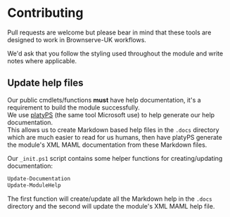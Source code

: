 # Contributing
Pull requests are welcome but please bear in mind that these tools are designed to work in Brownserve-UK workflows.

We'd ask that you follow the styling used throughout the module and write notes where applicable.

## Update help files
Our public cmdlets/functions **must** have help documentation, it's a requirement to build the module successfully.  
We use [platyPS](https://github.com/PowerShell/platyPS) (the same tool Microsoft use) to help generate our help documentation.  
This allows us to create Markdown based help files in the `.docs` directory which are much easier to read for us humans, then have platyPS generate the module's XML MAML documentation from these Markdown files.

Our `_init.ps1` script contains some helper functions for creating/updating documentation:
```powershell
Update-Documentation
Update-ModuleHelp
```
The first function will create/update all the Markdown help in the `.docs` directory and the second will update the module's XML MAML help file.